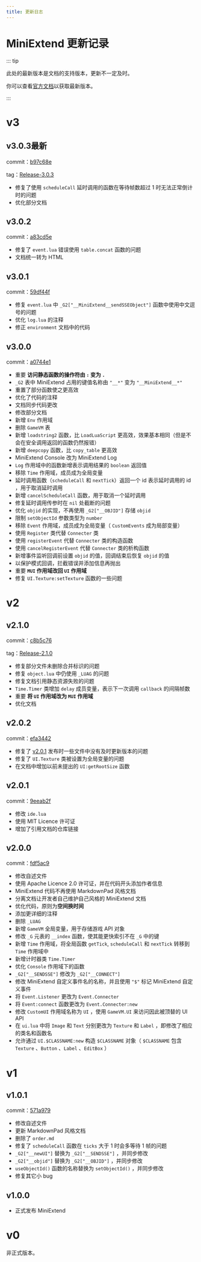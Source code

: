 ```yaml
---
title: 更新日志
---
```




# MiniExtend 更新记录

::: tip

此处的最新版本是文档的支持版本，更新不一定及时。

你可以查看[官方文档](https://github.com/0-0000/MiniExtend/blob/master/CHANGELOG.md)以获取最新版本。

:::

# v3

## v3.0.3<Badge>最新</Badge>

commit：[b97c68e](https://github.com/0-0000/MiniExtend/commit/b97c68ea6e42388da0c12d4ac8fe302c028c2bd6)

tag：[Release-3.0.3](https://github.com/0-0000/MiniExtend/releases/tag/Release-3.0.3)

- 修复了使用 `scheduleCall` 延时调用的函数在等待帧数超过 1 时无法正常倒计时的问题
- 优化部分文档

## v3.0.2

commit：[a83cd5e](https://github.com/0-0000/MiniExtend/commit/a83cd5efb1d58085d3abf7ee2c11df50d158acf9)

- 修复了 `event.lua` 错误使用 `table.concat` 函数的问题
- 文档统一转为 HTML

## v3.0.1

commit：[59df44f](https://github.com/0-0000/MiniExtend/commit/59df44f174f177e24aef27f1d28460e54585f3c6)

- 修复 `event.lua` 中 `_G2["__MiniExtend__sendSSEObject"]` 函数中使用中文逗号的问题
- 优化 `log.lua` 的注释
- 修正 `environment` 文档中的代码

## v3.0.0

commit：[a0744e1](https://github.com/0-0000/MiniExtend/commit/a0744e17c804a4e1110fd80a6b96a7376a9458ba)

- <Badge type='error' vertical='middle'>重要</Badge>
  **访问静态函数的操作符由 `:` 变为 `.`**
- `_G2` 表中 MiniExtend 占用的键值名称由 `"__*"` 变为 `"__MiniExtend__*"` 
- 重置了部分函数使之更高效
- 优化了代码的注释
- 文档同步代码更改
- 修改部分文档
- 新增 `Env` 作用域
- 删除 `GameVM` 表
- 新增 `loadstring2` 函数，比 `LoadLuaScript` 更高效，效果基本相同（但是不会在安全调用返回的函数仍然报错）
- 新增 `deepcopy` 函数，比 `copy_table` 更高效
- MiniExtend Console 改为 MiniExtend Log
- `Log` 作用域中的函数新增表示调用结果的 `boolean` 返回值
- 移除 `Time` 作用域，成员成为全局变量
- 延时调用函数（`scheduleCall` 和 `nextTick`）返回一个 id 表示延时调用的 id ，用于取消延时调用
- 新增 `cancelScheduleCall` 函数，用于取消一个延时调用
- 修复延时调用传参时在 `nil` 处截断的问题
- 优化 `objid` 的实现，不再使用 `_G2["__OBJID"]` 存储 `objid`
- 限制 `setObjectId` 参数类型为 `number`
- 移除 `Event` 作用域，成员成为全局变量（ `CustomEvents` 成为局部变量）
- 使用 `Register` 类代替 `Connecter` 类
- 使用 `registerEvent` 代替 `Connecter` 类的构造函数
- 使用 `cancelRegisterEvent` 代替 `Connecter` 类的析构函数
- 新增事件监听回调前设置 `objid` 的值，回调结束后恢复 `objid` 的值
- 以保护模式回调，拦截错误并添加信息再抛出
- <Badge type='error' vertical='middle'>重要</Badge>
  **`MUI` 作用域改回 `UI` 作用域**
- 修复 `UI.Texture:setTexture` 函数的一些问题

# v2

## v2.1.0

commit：[c8b5c76](https://github.com/0-0000/MiniExtend/commit/c8b5c7610927df501b7b2a922a13c17232a5114b)

tag：[Release-2.1.0](https://github.com/0-0000/MiniExtend/releases/tag/Release-2.1.0)


- 修复部分文件未删除合并标识的问题
- 修复 `object.lua` 中仍使用 `_LUAG` 的问题
- 修复文档引用静态资源失败的问题
- `Time.Timer` 类增加 `delay` 成员变量，表示下一次调用 `callback` 的间隔帧数
- <Badge type='error' vertical='middle'>重要</Badge>
  **将 `UI` 作用域改为 `MUI` 作用域**
- 优化文档

## v2.0.2

commit：[efa3442](https://github.com/0-0000/MiniExtend/commit/efa344254d0bc55fa31d0b2babbf78a97f9f1d50)

- 修复了 [v2.0.1](#v2-0-1) 发布时一些文件中没有及时更新版本的问题
- 修复了 `UI.Texture` 类被设置为全局变量的问题
- 在文档中增加以前未提出的 `UI:getRootSize` 函数

## v2.0.1

commit：[9eeab2f](https://github.com/0-0000/MiniExtend/commit/9eeab2fdea510f3139a623e49be6dffad5312440)

- 修改 `ide.lua`
- 使用 MIT Licence 许可证
- 增加了引用文档的仓库链接

## v2.0.0

commit：[fdf5ac9](https://github.com/0-0000/MiniExtend/commit/fdf5ac91f84e602203248ef00c39d806444a478a)

- 修改自述文件
- 使用 Apache Licence 2.0 许可证，并在代码开头添加作者信息
- MiniExtend 代码不再使用 MarkdownPad 风格文档
- 分离文档让开发者自己维护自己风格的 MiniExtend 文档
- 优化代码，原则为**空间换时间**
- 添加更详细的注释
- 删除 `_LUAG`
- 新增 `GameVM` 全局变量，用于存储游戏 API 对象
- 修改 `_G` 元表的 `__index` 函数，使其能更快索引不在 `_G` 中的键
- 新增 `Time` 作用域，将全局函数 `getTick`, `scheduleCall` 和 `nextTick` 转移到 `Time` 作用域中
- 新增计时器类 `Time.Timer`
- 优化 `Console` 作用域下的函数
- `_G2["__SENDSSE"]` 修改为 `_G2["__CONNECT"]`
- 修改 MiniExtend 自定义事件名的名称，并且使用 `"$"` 标记 MiniExtend 自定义事件
- 将 `Event.Listener` 更改为 `Event.Connecter`
- 将 `Event:connect` 函数更改为 `Event.Connecter:new`
- 修改 `CustomUI` 作用域名称为 `UI` ，使用 `GameVM.UI` 来访问因此被顶替的 UI API
- 在 `ui.lua` 中将 `Image` 和 `Text` 分别更改为 `Texture` 和 `Label` ，即修改了相应的类名和函数名
- 允许通过 `UI.$CLASSNAME:new` 构造 `$CLASSNAME` 对象（ `$CLASSNAME` 包含 `Texture` 、`Button` 、`Label` 、`EditBox` ）

# v1

## v1.0.1

commit：[571a979](https://github.com/0-0000/MiniExtend/commit/571a979cd0c5c10a34179aa293b5b428a2e8e80b)

- 修改自述文件
- 更新 MarkdownPad 风格文档
- 删除了 `order.md`
- 修复了 `scheduleCall` 函数在 `ticks` 大于 1 时会多等待 1 帧的问题
- `_G2["__newUI"]` 替换为 `_G2["__SENDSSE"]` ，并同步修改
- `_G2["__objid"]` 替换为 `_G2["__OBJID"]` ，并同步修改
- `useObjectId()` 函数的名称替换为 `setObjectId()` ，并同步修改
- 修复其它小 bug

## v1.0.0

- 正式发布 MiniExtend

# v0

非正式版本。